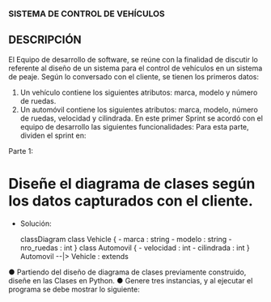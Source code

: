 ### SISTEMA DE CONTROL DE VEHÍCULOS

## DESCRIPCIÓN
El Equipo de desarrollo de software, se reúne con la finalidad de discutir lo referente al diseño de
un sistema para el control de vehículos en un sistema de peaje. Según lo conversado con el
cliente, se tienen los primeros datos:
1. Un vehículo contiene los siguientes atributos: marca, modelo y número de ruedas.
2. Un automóvil contiene los siguientes atributos: marca, modelo, número de ruedas,
velocidad y cilindrada.
En este primer Sprint se acordó con el equipo de desarrollo las siguientes funcionalidades:
Para esta parte, dividen el sprint en:


Parte 1:
# Diseñe el diagrama de clases según los datos capturados con el cliente.

- Solución: 

    classDiagram
    class Vehicle {
        - marca : string
        - modelo : string
        - nro_ruedas : int
    }
    class Automovil {
        - velocidad : int
        - cilindrada : int
    }
    Automovil --|> Vehicle : extends

● Partiendo del diseño de diagrama de clases previamente construido, diseñe en las Clases
en Python.
● Genere tres instancias, y al ejecutar el programa se debe mostrar lo siguiente:

